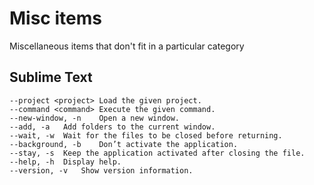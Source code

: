 # Misc items

Miscellaneous items that don't fit in a particular category

## Sublime Text

```
--project <project>	Load the given project.
--command <command>	Execute the given command.
--new-window, -n	Open a new window.
--add, -a	Add folders to the current window.
--wait, -w	Wait for the files to be closed before returning.
--background, -b	Don’t activate the application.
--stay, -s	Keep the application activated after closing the file.
--help, -h	Display help.
--version, -v	Show version information.
```